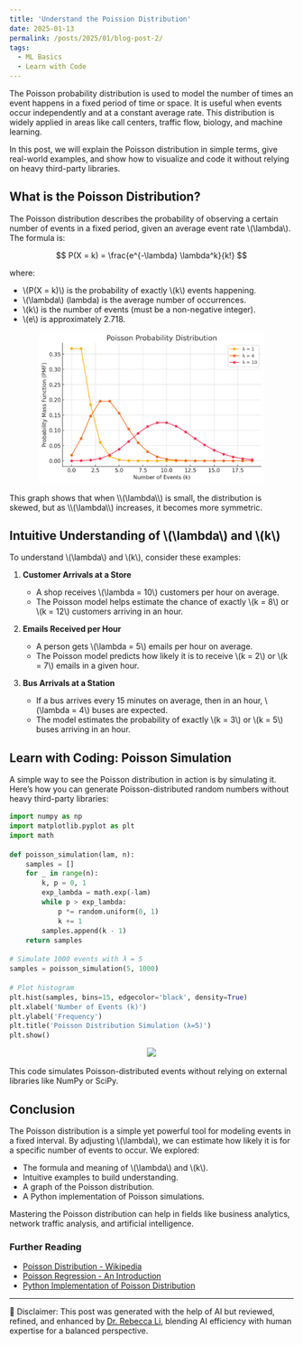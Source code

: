 ```yaml
---
title: 'Understand the Poission Distribution'
date: 2025-01-13
permalink: /posts/2025/01/blog-post-2/
tags:
  - ML Basics
  - Learn with Code
---
```




The Poisson probability distribution is used to model the number of times an event happens in a fixed period of time or space. It is useful when events occur independently and at a constant average rate. This distribution is widely applied in areas like call centers, traffic flow, biology, and machine learning.

In this post, we will explain the Poisson distribution in simple terms, give real-world examples, and show how to visualize and code it without relying on heavy third-party libraries.

## What is the Poisson Distribution?

The Poisson distribution describes the probability of observing a certain number of events in a fixed period, given an average event rate \\(\lambda\\). The formula is:

$$
P(X = k) = \frac{e^{-\lambda} \lambda^k}{k!}
$$

where:
- \\(P(X = k)\\) is the probability of exactly \\(k\\) events happening.
- \\(\lambda\\) (lambda) is the average number of occurrences.
- \\(k\\) is the number of events (must be a non-negative integer).
- \\(e\\) is approximately 2.718.

<p align="center"><img src="/figures/posts/Poisson Probability Distribution.png"  width="400" class="inline"/></p>
This graph shows that when \\(\lambda\\) is small, the distribution is skewed, but as \\(\lambda\\) increases, it becomes more symmetric.

## Intuitive Understanding of \\(\lambda\\) and \\(k\\)

To understand \\(\lambda\\) and \\(k\\), consider these examples:

1. **Customer Arrivals at a Store**
   - A shop receives \\(\lambda = 10\\) customers per hour on average.
   - The Poisson model helps estimate the chance of exactly \\(k = 8\\) or \\(k = 12\\) customers arriving in an hour.

2. **Emails Received per Hour**
   - A person gets \\(\lambda = 5\\) emails per hour on average.
   - The Poisson model predicts how likely it is to receive \\(k = 2\\) or \\(k = 7\\) emails in a given hour.

3. **Bus Arrivals at a Station**
   - If a bus arrives every 15 minutes on average, then in an hour, \\(\lambda = 4\\) buses are expected.
   - The model estimates the probability of exactly \\(k = 3\\) or \\(k = 5\\) buses arriving in an hour.



## Learn with Coding: Poisson Simulation

A simple way to see the Poisson distribution in action is by simulating it. Here’s how you can generate Poisson-distributed random numbers without heavy third-party libraries:

```python
import numpy as np
import matplotlib.pyplot as plt
import math

def poisson_simulation(lam, n):
    samples = []
    for _ in range(n):
        k, p = 0, 1
        exp_lambda = math.exp(-lam)
        while p > exp_lambda:
            p *= random.uniform(0, 1)
            k += 1
        samples.append(k - 1)
    return samples

# Simulate 1000 events with λ = 5
samples = poisson_simulation(5, 1000)

# Plot histogram
plt.hist(samples, bins=15, edgecolor='black', density=True)
plt.xlabel('Number of Events (k)')
plt.ylabel('Frequency')
plt.title('Poisson Distribution Simulation (λ=5)')
plt.show()
```

<p align="center"><img src="/figures/posts/dspng"  width="400" class="inline"/></p>


This code simulates Poisson-distributed events without relying on external libraries like NumPy or SciPy.

## Conclusion

The Poisson distribution is a simple yet powerful tool for modeling events in a fixed interval. By adjusting \\(\lambda\\), we can estimate how likely it is for a specific number of events to occur. We explored:
- The formula and meaning of \\(\lambda\\) and \\(k\\).
- Intuitive examples to build understanding.
- A graph of the Poisson distribution.
- A Python implementation of Poisson simulations.

Mastering the Poisson distribution can help in fields like business analytics, network traffic analysis, and artificial intelligence.

### Further Reading
- [Poisson Distribution - Wikipedia](https://en.wikipedia.org/wiki/Poisson_distribution)
- [Poisson Regression - An Introduction](https://en.wikipedia.org/wiki/Poisson_regression)
- [Python Implementation of Poisson Distribution](https://docs.scipy.org/doc/scipy/reference/generated/scipy.stats.poisson.html)



---
🤖 Disclaimer: This post was generated with the help of AI but reviewed, refined, and enhanced by [Dr. Rebecca Li](https://xiaoyang-rebecca.github.io/), blending AI efficiency with human expertise for a balanced perspective.
